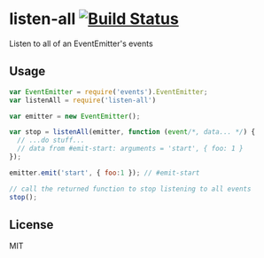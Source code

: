 # listen-all [![Build Status](https://travis-ci.org/tjmehta/listen-all.svg)](https://travis-ci.org/tjmehta/listen-all)
Listen to all of an EventEmitter's events

## Usage
```js
var EventEmitter = require('events').EventEmitter;
var listenAll = require('listen-all')

var emitter = new EventEmitter();

var stop = listenAll(emitter, function (event/*, data... */) {
  // ...do stuff...
  // data from #emit-start: arguments = 'start', { foo: 1 }
});

emitter.emit('start', { foo:1 }); // #emit-start

// call the returned function to stop listening to all events
stop();
```

## License
MIT
